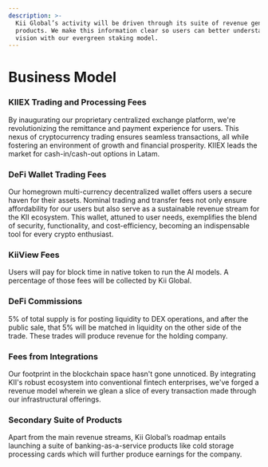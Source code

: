 ```yaml
---
description: >-
  Kii Global’s activity will be driven through its suite of revenue generating
  products. We make this information clear so users can better understand our
  vision with our evergreen staking model.
---
```


# Business Model

### **KIIEX Trading and Processing Fees**

By inaugurating our proprietary centralized exchange platform, we're revolutionizing the remittance and payment experience for users. This nexus of cryptocurrency trading ensures seamless transactions, all while fostering an environment of growth and financial prosperity. KIIEX leads the market for cash-in/cash-out options in Latam.&#x20;

### **DeFi Wallet Trading Fees**

Our homegrown multi-currency decentralized wallet offers users a secure haven for their assets. Nominal trading and transfer fees not only ensure affordability for our users but also serve as a sustainable revenue stream for the KII ecosystem. This wallet, attuned to user needs, exemplifies the blend of security, functionality, and cost-efficiency, becoming an indispensable tool for every crypto enthusiast.

### **KiiView Fees**

Users will pay for block time in native token to run the AI models. A percentage of those fees will be collected by Kii Global.&#x20;

### **DeFi Commissions**&#x20;

5% of total supply is for posting liquidity to DEX operations, and after the public sale, that 5% will be matched in liquidity on the other side of the trade. These trades will produce revenue for the holding company.

### **Fees from Integrations**

Our footprint in the blockchain space hasn't gone unnoticed. By integrating KII's robust ecosystem into conventional fintech enterprises, we've forged a revenue model wherein we glean a slice of every transaction made through our infrastructural offerings.

### **Secondary Suite of Products**

Apart from the main revenue streams, Kii Global’s roadmap entails launching a suite of banking-as-a-service products like cold storage processing cards which will further produce earnings for the company.&#x20;
